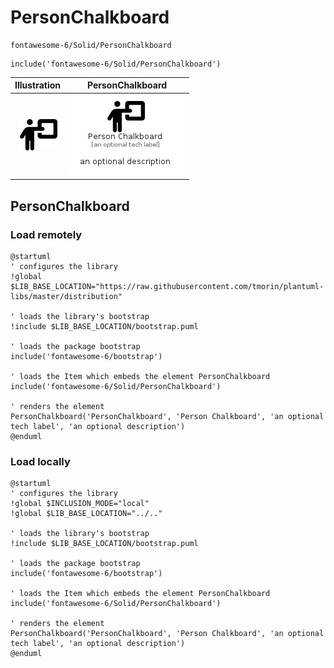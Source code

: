 # PersonChalkboard


```text
fontawesome-6/Solid/PersonChalkboard
```

```text
include('fontawesome-6/Solid/PersonChalkboard')
```



| Illustration | PersonChalkboard |
| :---: | :---: |
| ![illustration for Illustration](../../fontawesome-6/Solid/PersonChalkboard.png) | ![illustration for PersonChalkboard](../../fontawesome-6/Solid/PersonChalkboard.Local.png) |




## PersonChalkboard

### Load remotely
```plantuml
@startuml
' configures the library
!global $LIB_BASE_LOCATION="https://raw.githubusercontent.com/tmorin/plantuml-libs/master/distribution"

' loads the library's bootstrap
!include $LIB_BASE_LOCATION/bootstrap.puml

' loads the package bootstrap
include('fontawesome-6/bootstrap')

' loads the Item which embeds the element PersonChalkboard
include('fontawesome-6/Solid/PersonChalkboard')

' renders the element
PersonChalkboard('PersonChalkboard', 'Person Chalkboard', 'an optional tech label', 'an optional description')
@enduml
```

### Load locally
```plantuml
@startuml
' configures the library
!global $INCLUSION_MODE="local"
!global $LIB_BASE_LOCATION="../.."

' loads the library's bootstrap
!include $LIB_BASE_LOCATION/bootstrap.puml

' loads the package bootstrap
include('fontawesome-6/bootstrap')

' loads the Item which embeds the element PersonChalkboard
include('fontawesome-6/Solid/PersonChalkboard')

' renders the element
PersonChalkboard('PersonChalkboard', 'Person Chalkboard', 'an optional tech label', 'an optional description')
@enduml
```

